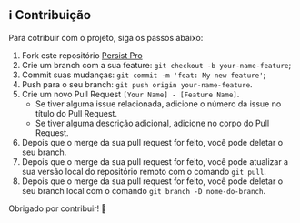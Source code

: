 ## ℹ️ Contribuição

Para cotribuir com o projeto, siga os passos abaixo:

1. Fork este repositório [Persist Pro](https://github.com/vitor-nogueira-dev/persist-pro-demo)
2. Crie um branch com a sua feature: `git checkout -b your-name-feature`;
3. Commit suas mudanças: `git commit -m 'feat: My new feature'`;
4. Push para o seu branch: `git push origin your-name-feature`.
5. Crie um novo Pull Request `[Your Name] - [Feature Name]`.
   - Se tiver alguma issue relacionada, adicione o número da issue no título do Pull Request.
   - Se tiver alguma descrição adicional, adicione no corpo do Pull Request.
6. Depois que o merge da sua pull request for feito, você pode deletar o seu branch.
7. Depois que o merge da sua pull request for feito, você pode atualizar a sua versão local do repositório remoto com o comando `git pull`.
8. Depois que o merge da sua pull request for feito, você pode deletar o seu branch local com o comando `git branch -D nome-do-branch`.

Obrigado por contribuir! 🚀